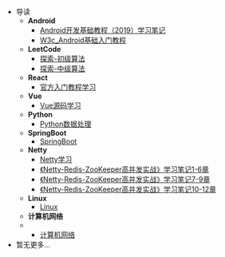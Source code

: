 * 导读
    * **Android**
      * [Android开发基础教程（2019）学习笔记](/study/Android/Android开发基础教程（2019）学习笔记) 
      * [W3c_Android基础入门教程](/study/Android/W3c_Android基础入门教程)
    * **LeetCode**
      * [探索-初级算法](/study/LeetCode_Study/初级算法/README.md)
      * [探索-中级算法](/study/LeetCode_Study/中级算法/README.md)
    * **React**
      * [官方入门教程学习](/study/React/官方入门教程学习) 
    * **Vue**
      * [Vue源码学习](/study/Vue/Vue源码学习)
    * **Python**
      + [Python数据处理](/study/Python/python数据处理)
    * **SpringBoot**
      + [SpringBoot](/study/SpringBoot/SpringBoot蚂蚁课堂)
    * **Netty**
      + [Netty学习](/study/Netty/Netty学习)
      + [《Netty-Redis-ZooKeeper高并发实战》学习笔记1-6章](/study/Netty/《Netty-Redis-ZooKeeper高并发实战》学习笔记1-6章)
      + [《Netty-Redis-ZooKeeper高并发实战》学习笔记7-9章](/study/Netty/《Netty-Redis-ZooKeeper高并发实战》学习笔记7-9章)
      + [《Netty-Redis-ZooKeeper高并发实战》学习笔记10-12章](/study/Netty/《Netty-Redis-ZooKeeper高并发实战》学习笔记10-12章)
    * **Linux**
      + [Linux](/study/Linux/Shell学习)
    * **计算机网络**
    * + [计算机网络](/study/计算机网络/计算机网络杂记)
* 暂无更多...